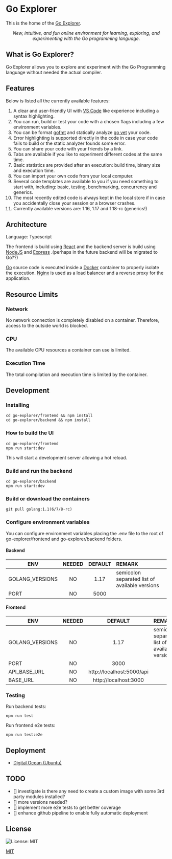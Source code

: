 # Go Explorer

This is the home of the [Go Explorer][website].

[website]: https://golangexplorer.org/

<div align="center"><i>New, intuitive, and fun online environment for learning, exploring, and experimenting with the 
Go programming language.</i></div>

## What is Go Explorer?

Go Explorer allows you to explore and experiment with the Go Programming language without needed the actual compiler.

## Features

Below is listed all the currently available features:

1. A clear and user-friendly UI with [VS Code] like experience including a syntax highlighting.
2. You can run, build or test your code with a chosen flags including a few environment variables.
3. You can be format [gofmt] and statically analyze [go vet] your code.
4. Error highlighting is supported directly in the code in case your code fails to build or the static analyzer founds
   some error.
5. You can share your code with your friends by a link.
6. Tabs are available if you like to experiment different codes at the same time.
7. Basic statistics are provided after an execution: build time, binary size and execution time.
8. You can import your own code from your local computer.
9. Several code templates are available to you if you need something to start with, including:
   basic, testing, benchmarking, concurrency and generics.
10. The most recently edited code is always kept in the local store if in case you accidentally close your session or a
    browser crashes.
11. Currently available versions are: 1.16, 1.17 and 1.18-rc (generics!)

[VS Code]: https://github.com/microsoft/vscode

[gofmt]: https://pkg.go.dev/cmd/gofmt

[go vet]: https://pkg.go.dev/cmd/vet

## Architecture

Language: Typescript

The frontend is build using [React][react] and the backend server is build using [NodeJS][nodejs] and [Express][express]
.(perhaps in the future backend will be migrated to Go??)

[Go][go] source code is executed inside a [Docker][docker] container to properly isolate the execution.
[Nginx][nginx] is used as a load balancer and a reverse proxy for the application.

[react]: https://reactjs.org/

[nodejs]: https://nodejs.org/en/

[express]: https://expressjs.com/

[go]: https://go.dev/

[docker]: https://www.docker.com/

[nginx]: https://www.nginx.com/

## Resource Limits

### Network

No network connection is completely disabled on a container. Therefore, access to the outside world is blocked.

### CPU

The available CPU resources a container can use is limited.

### Execution Time

The total compilation and execution time is limited by the container.

## Development

### Installing

```
cd go-explorer/frontend && npm install
cd go-explorer/backend && npm install
```

### How to build the UI

```
cd go-explorer/frontend
npm run start:dev
```

This will start a development server allowing a hot reload.

### Build and run the backend

```
cd go-explorer/backend
npm run start:dev
```

### Build or download the containers

```
git pull golang:1.1(6/7/8-rc)
```

### Configure environment variables

You can configure environment variables placing the .env file to the root of go-explorer/frontend and
go-explorer/backend folders.

#### Backend

| ENV     | NEEDED |  DEFAULT  | REMARK                                         |
|---------|:------:|:---------:|:-----------------------------------------------|
| GOLANG_VERSIONS |   NO   | 1.17 | semicolon separated list of available versions |
| PORT    |   NO   |   5000    |                                                |

#### Frontend

| ENV             | NEEDED |          DEFAULT          | REMARK                                         |
|-----------------|:------:|:-------------------------:|:-----------------------------------------------|
| GOLANG_VERSIONS |   NO   |           1.17            | semicolon separated list of available versions |
| PORT            |   NO   |           3000            |                                                |
| API_BASE_URL    |   NO   | http://localhost:5000/api |                                                |
| BASE_URL        |   NO   |   http://localhost:3000   |                                                |

### Testing

Run backend tests:

```
npm run test
```

Run frontend e2e tests:

```
npm run test:e2e
```

## Deployment

* [Digital Ocean (Ubuntu)](https://www.digitalocean.com/products/droplets/)

## TODO

- [] investigate is there any need to create a custom image with some 3rd party modules installed?
- [] more versions needed?
- [] implement more e2e tests to get better coverage
- [] enhance github pipeline to enable fully automatic deployment

## License

![License: MIT](https://img.shields.io/badge/License-MIT-blue.svg)

[MIT](./LICENSE.md)
